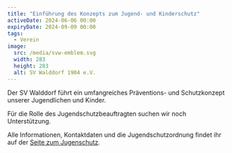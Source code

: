 ```yaml
---
title: "Einführung des Konzepts zum Jugend- und Kinderschutz"
activeDate: 2024-06-06 00:00
expiryDate: 2024-09-09 00:00
tags:
  - Verein
image:
  src: /media/svw-emblem.svg
  width: 283
  height: 283
  alt: SV Walddorf 1904 e.V.
---
```

Der SV Walddorf führt ein umfangreiches Präventions- und Schutzkonzept unserer Jugendlichen und Kinder.

Für die Rolle des Jugendschutzbeauftragten suchen wir noch Unterstützung.

Alle Informationen, Kontaktdaten und die Jugendschutzordnung findet ihr auf der [Seite zum Jugenschutz](/verein/jugendschutz).
